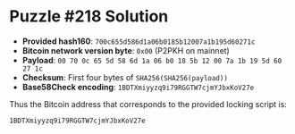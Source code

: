 # Puzzle #218 Solution

- **Provided hash160**: `700c655d586d1a06b0185b12007a1b195d60271c`
- **Bitcoin network version byte**: `0x00` (P2PKH on mainnet)
- **Payload**: `00 70 0c 65 5d 58 6d 1a 06 b0 18 5b 12 00 7a 1b 19 5d 60 27 1c`
- **Checksum**: First four bytes of `SHA256(SHA256(payload))`
- **Base58Check encoding**: `1BDTXmiyyzq9i79RGGTW7cjmYJbxKoV27e`

Thus the Bitcoin address that corresponds to the provided locking script is:

```
1BDTXmiyyzq9i79RGGTW7cjmYJbxKoV27e
```
